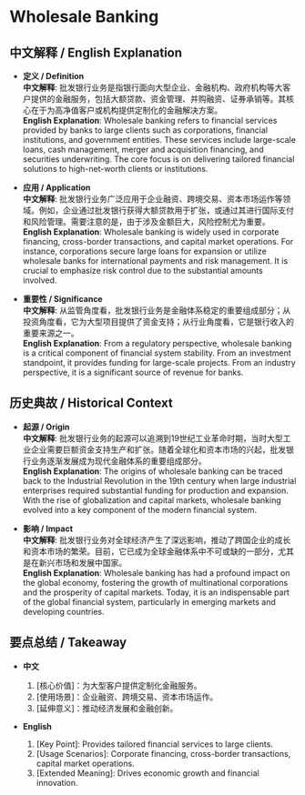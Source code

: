 # Wholesale Banking

## 中文解释 / English Explanation

* **定义 / Definition**  
  **中文解释**: 批发银行业务是指银行面向大型企业、金融机构、政府机构等大客户提供的金融服务，包括大额贷款、资金管理、并购融资、证券承销等。其核心在于为高净值客户或机构提供定制化的金融解决方案。  
  **English Explanation**: Wholesale banking refers to financial services provided by banks to large clients such as corporations, financial institutions, and government entities. These services include large-scale loans, cash management, merger and acquisition financing, and securities underwriting. The core focus is on delivering tailored financial solutions to high-net-worth clients or institutions.

* **应用 / Application**  
  **中文解释**: 批发银行业务广泛应用于企业融资、跨境交易、资本市场运作等领域。例如，企业通过批发银行获得大额贷款用于扩张，或通过其进行国际支付和风险管理。需要注意的是，由于涉及金额巨大，风险控制尤为重要。  
  **English Explanation**: Wholesale banking is widely used in corporate financing, cross-border transactions, and capital market operations. For instance, corporations secure large loans for expansion or utilize wholesale banks for international payments and risk management. It is crucial to emphasize risk control due to the substantial amounts involved.

* **重要性 / Significance**  
  **中文解释**: 从监管角度看，批发银行业务是金融体系稳定的重要组成部分；从投资角度看，它为大型项目提供了资金支持；从行业角度看，它是银行收入的重要来源之一。  
  **English Explanation**: From a regulatory perspective, wholesale banking is a critical component of financial system stability. From an investment standpoint, it provides funding for large-scale projects. From an industry perspective, it is a significant source of revenue for banks.

## 历史典故 / Historical Context

* **起源 / Origin**  
  **中文解释**: 批发银行业务的起源可以追溯到19世纪工业革命时期，当时大型工业企业需要巨额资金支持生产和扩张。随着全球化和资本市场的兴起，批发银行业务逐渐发展成为现代金融体系的重要组成部分。  
  **English Explanation**: The origins of wholesale banking can be traced back to the Industrial Revolution in the 19th century when large industrial enterprises required substantial funding for production and expansion. With the rise of globalization and capital markets, wholesale banking evolved into a key component of the modern financial system.

* **影响 / Impact**  
  **中文解释**: 批发银行业务对全球经济产生了深远影响，推动了跨国企业的成长和资本市场的繁荣。目前，它已成为全球金融体系中不可或缺的一部分，尤其是在新兴市场和发展中国家。  
  **English Explanation**: Wholesale banking has had a profound impact on the global economy, fostering the growth of multinational corporations and the prosperity of capital markets. Today, it is an indispensable part of the global financial system, particularly in emerging markets and developing countries.

## 要点总结 / Takeaway

* **中文**  
  1. [核心价值]：为大型客户提供定制化金融服务。
  2. [使用场景]：企业融资、跨境交易、资本市场运作。
  3. [延伸意义]：推动经济发展和金融创新。

* **English**  
  1. [Key Point]: Provides tailored financial services to large clients.
  2. [Usage Scenarios]: Corporate financing, cross-border transactions, capital market operations.
  3. [Extended Meaning]: Drives economic growth and financial innovation.